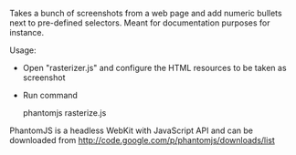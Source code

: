 Takes a bunch of screenshots from a web page and add numeric bullets next to
pre-defined selectors. Meant for documentation purposes for instance.

Usage:

* Open "rasterizer.js" and configure the HTML resources to be taken as
screenshot

* Run command

	phantomjs rasterize.js

PhantomJS is a headless WebKit with JavaScript API and can be downloaded from
http://code.google.com/p/phantomjs/downloads/list